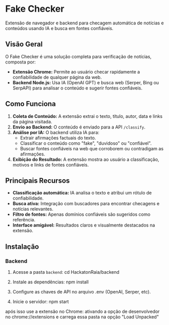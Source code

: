 # Fake Checker

Extensão de navegador e backend para checagem automática de notícias e conteúdos usando IA e busca em fontes confiáveis.

## Visão Geral

O Fake Checker é uma solução completa para verificação de notícias, composta por:

- **Extensão Chrome:** Permite ao usuário checar rapidamente a confiabilidade de qualquer página da web.
- **Backend Node.js:** Usa IA (OpenAI GPT) e busca web (Serper, Bing ou SerpAPI) para analisar o conteúdo e sugerir fontes confiáveis.

## Como Funciona

1. **Coleta de Conteúdo:** A extensão extrai o texto, título, autor, data e links da página visitada.
2. **Envio ao Backend:** O conteúdo é enviado para a API `/classify`.
3. **Análise por IA:** O backend utiliza IA para:
   - Extrair afirmações factuais do texto.
   - Classificar o conteúdo como "fake", "duvidoso" ou "confiável".
   - Buscar fontes confiáveis na web que corroborem ou contradigam as afirmações.
4. **Exibição do Resultado:** A extensão mostra ao usuário a classificação, motivos e links de fontes confiáveis.

## Principais Recursos

- **Classificação automática:** IA analisa o texto e atribui um rótulo de confiabilidade.
- **Busca ativa:** Integração com buscadores para encontrar checagens e notícias relevantes.
- **Filtro de fontes:** Apenas domínios confiáveis são sugeridos como referência.
- **Interface amigável:** Resultados claros e visualmente destacados na extensão.

## Instalação

### Backend

1. Acesse a pasta `backend`:
   cd HackatonRaia/backend

2. Instale as dependências:
    npm install

3. Configure as chaves de API no arquivo .env (OpenAI, Serper, etc).
4. Inicie o servidor:
    npm start

após isso use a extensão no Chrome: ativando a opção de desenvolvedor no chrome://extensions e carrega essa pasta na opção "Load Unpacked"
